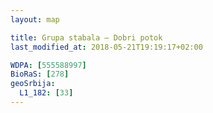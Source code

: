 ```yaml
---
layout: map

title: Grupa stabala – Dobri potok
last_modified_at: 2018-05-21T19:19:17+02:00

WDPA: [555588997]
BioRaS: [278]
geoSrbija:
  L1_182: [33]
---
```

